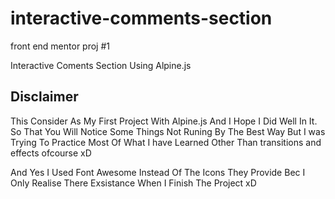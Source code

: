 # interactive-comments-section
front end mentor proj #1

Interactive Coments Section Using Alpine.js 

## Disclaimer ##
This Consider As My First Project With Alpine.js And I Hope I Did Well In It. So That You Will Notice Some Things Not Runing By The Best Way But I was Trying To Practice Most Of What I have Learned Other Than transitions and effects ofcourse xD

And Yes I Used Font Awesome Instead Of The Icons They Provide Bec I Only Realise There Exsistance When I Finish The Project xD

